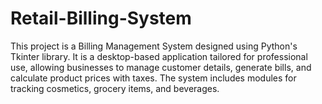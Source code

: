 # Retail-Billing-System
This project is a Billing Management System designed using Python's Tkinter library. It is a desktop-based application tailored for professional use, allowing businesses to manage customer details, generate bills, and calculate product prices with taxes. The system includes modules for tracking cosmetics, grocery items, and beverages. 
